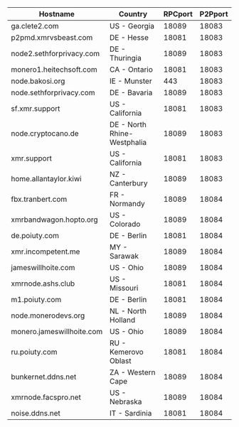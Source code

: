Hostname | Country | RPCport | P2Pport
--- | --- | --- | ---
ga.clete2.com | US - Georgia | 18089 | 18083
p2pmd.xmrvsbeast.com | DE - Hesse | 18081 | 18083
node2.sethforprivacy.com | DE - Thuringia | 18089 | 18083
monero1.heitechsoft.com | CA - Ontario | 18081 | 18083
node.bakosi.org | IE - Munster | 443 | 18083
node.sethforprivacy.com | DE - Bavaria | 18089 | 18083
sf.xmr.support | US - California | 18081 | 18083
node.cryptocano.de | DE - North Rhine-Westphalia | 18089 | 18083
xmr.support | US - California | 18081 | 18083
home.allantaylor.kiwi | NZ - Canterbury | 18089 | 18083
fbx.tranbert.com | FR - Normandy | 18089 | 18084
xmrbandwagon.hopto.org | US - Colorado | 18089 | 18084
de.poiuty.com | DE - Berlin | 18081 | 18084
xmr.incompetent.me | MY - Sarawak | 18089 | 18084
jameswillhoite.com | US - Ohio | 18089 | 18084
xmrnode.ashs.club | US - Missouri | 18081 | 18084
m1.poiuty.com | DE - Berlin | 18081 | 18084
node.monerodevs.org | NL - North Holland | 18089 | 18084
monero.jameswillhoite.com | US - Ohio | 18089 | 18084
ru.poiuty.com | RU - Kemerovo Oblast | 18081 | 18084
bunkernet.ddns.net | ZA - Western Cape | 18089 | 18084
xmrnode.facspro.net | US - Nebraska | 18089 | 18084
noise.ddns.net | IT - Sardinia | 18081 | 18084
